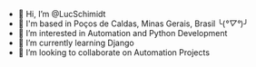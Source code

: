 - 👋 Hi, I’m @LucSchimidt
- 📌 I'm based in Poços de Caldas, Minas Gerais, Brasil ╰(*°▽°*)╯
- 👀 I’m interested in Automation and Python Development
- 🌱 I’m currently learning Django
- 💞️ I’m looking to collaborate on Automation Projects

<!---
LucSchimidt/LucSchimidt is a ✨ special ✨ repository because its `README.md` (this file) appears on your GitHub profile.
You can click the Preview link to take a look at your changes.
--->
